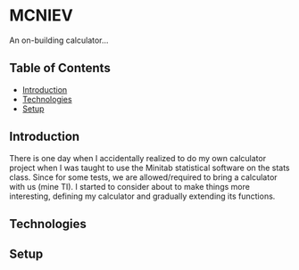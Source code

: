 # MCNIEV
An on-building calculator...

## Table of Contents
* [Introduction](#Introduction)
* [Technologies](#Technologies)
* [Setup](#Setup)

## Introduction
There is one day when I accidentally realized to do my own calculator project when I was taught to use the Minitab statistical software on the stats class. Since for some tests, we are allowed/required to bring a calculator with us (mine TI). I started to consider about to make things more interesting, defining my calculator and gradually extending its functions.

## Technologies

## Setup
